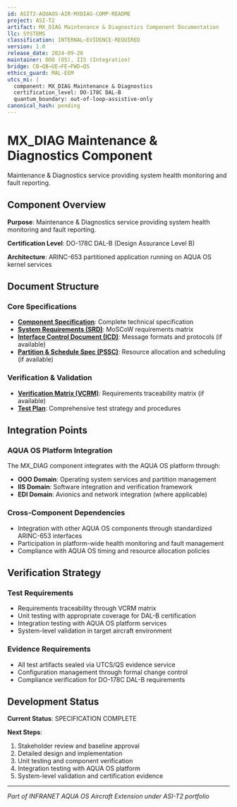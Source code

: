 ```yaml
---
id: ASIT2-AQUAOS-AIR-MXDIAG-COMP-README
project: ASI-T2
artifact: MX_DIAG Maintenance & Diagnostics Component Documentation
llc: SYSTEMS
classification: INTERNAL–EVIDENCE-REQUIRED
version: 1.0
release_date: 2024-09-26
maintainer: OOO (OS), IIS (Integration)
bridge: CB→QB→UE→FE→FWD→QS
ethics_guard: MAL-EEM
utcs_mi: |
  component: MX_DIAG Maintenance & Diagnostics
  certification_level: DO-178C DAL-B
  quantum_boundary: out-of-loop-assistive-only
canonical_hash: pending
---
```


# MX_DIAG Maintenance & Diagnostics Component

Maintenance & Diagnostics service providing system health monitoring and fault reporting.

## Component Overview

**Purpose**: Maintenance & Diagnostics service providing system health monitoring and fault reporting.

**Certification Level**: DO-178C DAL-B (Design Assurance Level B)

**Architecture**: ARINC-653 partitioned application running on AQUA OS kernel services

## Document Structure

### Core Specifications
- **[Component Specification](./MX_DIAG_Component_Spec.md)**: Complete technical specification
- **[System Requirements (SRD)](./MX_DIAG_SRD.md)**: MoSCoW requirements matrix
- **[Interface Control Document (ICD)](./MX_DIAG_ICD.yaml)**: Message formats and protocols (if available)
- **[Partition & Schedule Spec (PSSC)](./MX_DIAG_PSSC.json)**: Resource allocation and scheduling (if available)

### Verification & Validation
- **[Verification Matrix (VCRM)](./MX_DIAG_VCRM.csv)**: Requirements traceability matrix (if available)
- **[Test Plan](./MX_DIAG_Test_Plan.md)**: Comprehensive test strategy and procedures

## Integration Points

### AQUA OS Platform Integration
The MX_DIAG component integrates with the AQUA OS platform through:
- **OOO Domain**: Operating system services and partition management
- **IIS Domain**: Software integration and verification framework
- **EDI Domain**: Avionics and network integration (where applicable)

### Cross-Component Dependencies
- Integration with other AQUA OS components through standardized ARINC-653 interfaces
- Participation in platform-wide health monitoring and fault management
- Compliance with AQUA OS timing and resource allocation policies

## Verification Strategy

### Test Requirements
- Requirements traceability through VCRM matrix
- Unit testing with appropriate coverage for DAL-B certification
- Integration testing with AQUA OS platform services
- System-level validation in target aircraft environment

### Evidence Requirements
- All test artifacts sealed via UTCS/QS evidence service
- Configuration management through formal change control
- Compliance verification for DO-178C DAL-B requirements

## Development Status

**Current Status**: SPECIFICATION COMPLETE

**Next Steps**:
1. Stakeholder review and baseline approval
2. Detailed design and implementation  
3. Unit testing and component verification
4. Integration testing with AQUA OS platform
5. System-level validation and certification evidence

---

*Part of INFRANET AQUA OS Aircraft Extension under ASI-T2 portfolio*
